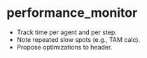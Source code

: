 # performance_monitor

- Track time per agent and per step.
- Note repeated slow spots (e.g., TAM calc).
- Propose optimizations to header.
